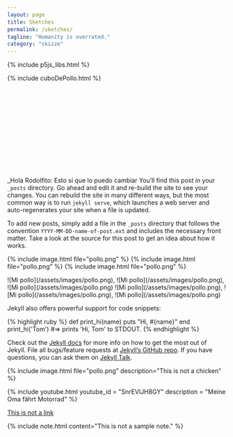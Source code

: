 ```yaml
---
layout: page
title: Sketches
permalink: /sketches/
tagline: "Humanity is overrated."
category: "skizze"
---
```

 
{% include p5js_libs.html 
%}

<!--- <script src="{{ site.baseurl }}{% link assets/js/p5_pinkNoise.js %}"> </script> -->

<script src="{{ site.baseurl }}{% link assets/js/p5_bubbles_sketch_small.js %}"> </script> 

{% include cuboDePollo.html 
%}
<br><br><br><br><br><br><br><br><br><br><br><br>
<br>



_Hola Rodolfito: Esto sí que lo puedo cambiar You’ll find this post in your `_posts` directory. Go ahead and edit it and re-build the site to see your changes. You can rebuild the site in many different ways, but the most common way is to run `jekyll serve`, which launches a web server and auto-regenerates your site when a file is updated.




To add new posts, simply add a file in the `_posts` directory that follows the convention `YYYY-MM-DD-name-of-post.ext` and includes the necessary front matter. Take a look at the source for this post to get an idea about how it works.

<p> 
{% include image.html file="pollo.png" %} {% include image.html file="pollo.png"  %} {% include image.html file="pollo.png"  %} </p>

<p> 
![Mi pollo](/assets/images/pollo.png), ![Mi pollo](/assets/images/pollo.png), ![Mi pollo](/assets/images/pollo.png)
![Mi pollo](/assets/images/pollo.png), ![Mi pollo](/assets/images/pollo.png), ![Mi pollo](/assets/images/pollo.png) </p>


Jekyll also offers powerful support for code snippets:

{% highlight ruby %}
def print_hi(name)
  puts "Hi, #{name}"
end
print_hi('Tom')
#=> prints 'Hi, Tom' to STDOUT.
{% endhighlight %}

Check out the [Jekyll docs][jekyll-docs] for more info on how to get the most out of Jekyll. File all bugs/feature requests at [Jekyll’s GitHub repo][jekyll-gh]. If you have questions, you can ask them on [Jekyll Talk][jekyll-talk].

[jekyll-docs]: https://jekyllrb.com/docs/home
[jekyll-gh]:   https://github.com/jekyll/jekyll
[jekyll-talk]: https://talk.jekyllrb.com/

{% include image.html file="pollo.png" description="This is not a chicken" %} 

{% include youtube.html youtube_id = "SnrEVlJH8GY"  description = "Meine Oma fährt Motorrad" %}


[This is not a link](futurevillage.org)


{% include note.html content="This is not a sample note." %}



